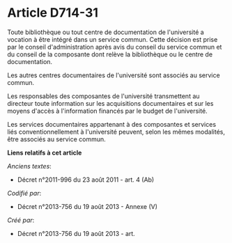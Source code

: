 # Article D714-31

Toute bibliothèque ou tout centre de documentation de l'université a vocation à être intégré dans un service commun. Cette
décision est prise par le conseil d'administration après avis du conseil du service commun et du conseil de la composante
dont relève la bibliothèque ou le centre de documentation.

Les autres centres documentaires de l'université sont associés au service commun.

Les responsables des composantes de l'université transmettent au directeur toute information sur les acquisitions
documentaires et sur les moyens d'accès à l'information financés par le budget de l'université.

Les services documentaires appartenant à des composantes et services liés conventionnellement à l'université peuvent, selon
les mêmes modalités, être associés au service commun.

**Liens relatifs à cet article**

_Anciens textes_:

  - Décret n°2011-996 du 23 août 2011 - art. 4 (Ab)

_Codifié par_:

  - Décret n°2013-756 du 19 août 2013 -  Annexe (V)

_Créé par_:

  - Décret n°2013-756 du 19 août 2013 - art.
